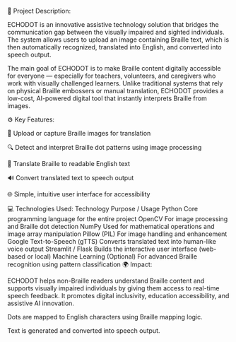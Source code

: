 📝 Project Description:

ECHODOT is an innovative assistive technology solution that bridges the communication gap between the visually impaired and sighted individuals.
The system allows users to upload an image containing Braille text, which is then automatically recognized, translated into English, and converted into speech output.

The main goal of ECHODOT is to make Braille content digitally accessible for everyone — especially for teachers, volunteers, and caregivers who work with visually challenged learners.
Unlike traditional systems that rely on physical Braille embossers or manual translation, ECHODOT provides a low-cost, AI-powered digital tool that instantly interprets Braille from images.

⚙️ Key Features:

📸 Upload or capture Braille images for translation

🔍 Detect and interpret Braille dot patterns using image processing

💬 Translate Braille to readable English text

🔊 Convert translated text to speech output

🌐 Simple, intuitive user interface for accessibility

💻 Technologies Used:
Technology	Purpose / Usage
Python	Core programming language for the entire project
OpenCV	For image processing and Braille dot detection
NumPy	Used for mathematical operations and image array manipulation
Pillow (PIL)	For image handling and enhancement
Google Text-to-Speech (gTTS)	Converts translated text into human-like voice output
Streamlit / Flask	Builds the interactive user interface (web-based or local)
Machine Learning (Optional)	For advanced Braille recognition using pattern classification
🌍 Impact:

ECHODOT helps non-Braille readers understand Braille content and supports visually impaired individuals by giving them access to real-time speech feedback.
It promotes digital inclusivity, education accessibility, and assistive AI innovation.

Dots are mapped to English characters using Braille mapping logic.

Text is generated and converted into speech output.
